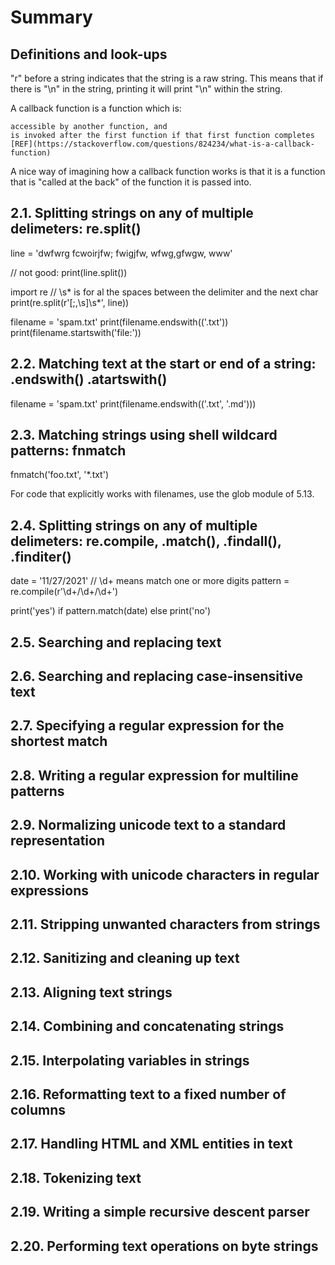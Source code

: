 # Summary

## Definitions and look-ups

"r" before a string indicates that the string is a raw string. 
This means that if there is "\n" in the string, printing it will print "\n" within the string.

A callback function is a function which is:

    accessible by another function, and
    is invoked after the first function if that first function completes [REF](https://stackoverflow.com/questions/824234/what-is-a-callback-function)

A nice way of imagining how a callback function works is that it is a function that is "called at the back" of the function it is passed into.

## 2.1. Splitting strings on any of multiple delimeters: re.split()

line = 'dwfwrg fcwoirjfw; fwigjfw, wfwg,gfwgw,     www'

// not good:
print(line.split())

import re
// \s* is for al the spaces between the delimiter and the next char
print(re.split(r'[;,\s]\s*', line))

filename = 'spam.txt'
print(filename.endswith(('.txt'))
print(filename.startswith('file:'))

## 2.2. Matching text at the start or end of a string: .endswith() .atartswith()

filename = 'spam.txt'
print(filename.endswith(('.txt', '.md')))

## 2.3. Matching strings using shell wildcard patterns: fnmatch

fnmatch('foo.txt', '*.txt')

For code that explicitly works with filenames, use the glob module of 5.13.

## 2.4. Splitting strings on any of multiple delimeters: re.compile, .match(), .findall(), .finditer()

date = '11/27/2021'
// \d+ means match one or more digits
pattern = re.compile(r'\d+/\d+/\d+')

print('yes') if pattern.match(date) else print('no')

## 2.5. Searching and replacing text



## 2.6. Searching and replacing case-insensitive text

## 2.7. Specifying a regular expression for the shortest match

## 2.8. Writing a regular expression for multiline patterns

## 2.9. Normalizing unicode text to a standard representation

## 2.10. Working with unicode characters in regular expressions

## 2.11. Stripping unwanted characters from strings

## 2.12. Sanitizing and cleaning up text

## 2.13. Aligning text strings

## 2.14. Combining and concatenating strings

## 2.15. Interpolating variables in strings

## 2.16. Reformatting text to a fixed number of columns

## 2.17. Handling HTML and XML entities in text

## 2.18. Tokenizing text

## 2.19. Writing a simple recursive descent parser

## 2.20. Performing text operations on byte strings